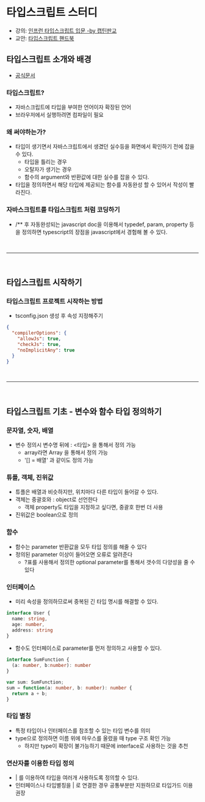 # 타입스크립트 스터디

- 강의: [인프런 타입스크립트 입문 -by 캡틴판교](https://www.inflearn.com/course/%ED%83%80%EC%9E%85%EC%8A%A4%ED%81%AC%EB%A6%BD%ED%8A%B8-%EC%9E%85%EB%AC%B8/dashboard)
- 교안: [타입스크립트 핸드북](https://joshua1988.github.io/ts/intro.html)

## 타입스크립트 소개와 배경

- [공식문서](https://www.typescriptlang.org/)

### 타입스크립트?

- 자바스크립트에 타입을 부여한 언어이자 확장된 언어
- 브라우저에서 실행하려면 컴파일이 필요

### 왜 써야하는가?

- 타입이 생기면서 자바스크립트에서 생겼던 실수등을 화면에서 확인하기 전에 잡을 수 있다.
  - 타입을 틀리는 경우
  - 오탈자가 생기는 경우
  - 함수의 argument와 반환값에 대한 실수를 잡을 수 있다.
- 타입을 정의하면서 해당 타입에 제공되는 함수를 자동완성 할 수 있어서 작성이 빨라진다.

### 자바스크립트를 타입스크립트 처럼 코딩하기

- /\*\* 후 자동완성되는 javascript doc을 이용해서 typedef, param, property 등을 정의하면 typescript의 장점을 javascript에서 경험해 볼 수 있다.

<br>
<hr>
<br>

## 타입스크립트 시작하기

### 타입스크립트 프로젝트 시작하는 방법

- tsconfig.json 생성 후 속성 지정해주기

```json
{
  "compilerOptions": {
    "allowJs": true,
    "checkJs": true,
    "noImplicitAny": true
  }
}
```

<br>
<hr>
<br>

## 타입스크립트 기초 - 변수와 함수 타입 정의하기

### 문자열, 숫자, 배열

- 변수 정의시 변수명 뒤에 : <타입> 을 통해서 정의 가능
  - array라면 Array<element type> 을 통해서 정의 가능
  - '<element type>[] = 배열' 과 같이도 정의 가능

### 튜플, 객체, 진위값

- 튜플은 배열과 비슷하지만, 위치마다 다른 타입이 들어갈 수 있다.
- 객체는 중괄호와 : object로 선언한다
  - 객체 property도 타입을 지정하고 싶다면, 중괄호 한번 더 사용
- 진위값은 boolean으로 정의


### 함수

- 함수는 parameter 반환값을 모두 타입 정의를 해줄 수 있다
- 정의된 parameter 이상이 들어오면 오류로 알려준다
  - ?표를 사용해서 정의한 optional parameter를 통해서 갯수의 다양성을 줄 수 있다

### 인터페이스
- 미리 속성을 정의하므로써 중복된 긴 타입 명시를 해결할 수 있다.
```typescript
interface User {
  name: string,
  age: number,
  address: string
}
```
- 함수도 인터페이스로 parameter를 먼저 정의하고 사용할 수 있다.
```typescript
interface SumFunction {
  (a: number, b:number): number
}

var sum: SumFunction;
sum = function(a: number, b: number): number {
  return a + b;
}
```

### 타입 별칭
- 특정 타입이나 인터페이스를 참조할 수 있는 타입 변수를 의미
- type으로 정의하면 이름 위에 마우스를 올렸을 때 type 구조 확인 가능
  - 하지만 type이 확장이 불가능하기 때문에 interface로 사용하는 것을 추천


### 연산자를 이용한 타입 정의
- | 를 이용하여 타입을 여러개 사용하도록 정의할 수 있다.
- 인터페이스나 타입별칭을 | 로 연결한 경우 공통부분만 지원하므로 타입가드 이용 권장
